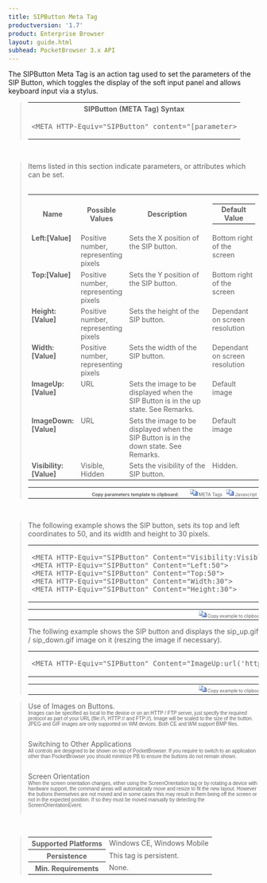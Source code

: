 ```yaml
---
title: SIPButton Meta Tag
productversion: '1.7'
product: Enterprise Browser
layout: guide.html
subhead: PocketBrowser 3.x API
---
```


The SIPButton Meta Tag is an action tag used to set the parameters of the SIP Button, which toggles the display of the soft input panel and allows keyboard input via a stylus.

<div id="SyntaxSpan" style="display:block">
<blockquote>
<table class="clsSyntax" cellspacing="1" cellpadding="3" width="95%">
<tr>
<th class="clsSyntaxHeadings">SIPButton (META Tag) Syntax
</th>
</tr>
<tr>
<td class="clsSyntaxCells">
<pre class="clsSyntaxCells">&lt;META HTTP-Equiv="SIPButton" content="[parameter&gt;</pre>
</td>
</tr>
</table>
</blockquote><br></div>
<div id="ParametersWSpan" style="display:block">
<blockquote>
Items listed in this section indicate parameters, or attributes which can be set.
<BR><BR><table class="clsSyntax" cellspacing="1" cellpadding="3" width="95%">
<col width="20%">
<col width="20%">
<col width="38%">
<col width="22%">
<tr>
<th class="clsSyntaxHeadings">Name</th>
<th class="clsSyntaxHeadings">Possible Values</th>
<th class="clsSyntaxHeadings">Description</th>
<th class="clsSyntaxHeadings">
  <table cellspacing="0" cellpadding="0">
    <tr>
      <td width="85%" class="clsSyntaxHeadings" style="border-bottom-style: none;">Default Value</td>
    </tr>
  </table>
</th>
</tr>
<tr>
<td valign="top" class="clsSyntaxCells"><b>Left:[Value]
							</b></td>
<td valign="top" class="clsSyntaxCells">Positive number, representing pixels</td>
<td valign="top" class="clsSyntaxCells">Sets the X position of the SIP button.</td>
<td valign="top" class="clsSyntaxCells">Bottom right of the screen</td>
</tr>
<tr>
<td valign="top" class="clsSyntaxCells"><b>Top:[Value]
							</b></td>
<td valign="top" class="clsSyntaxCells">Positive number, representing pixels</td>
<td valign="top" class="clsSyntaxCells">Sets the Y position of the SIP button.</td>
<td valign="top" class="clsSyntaxCells">Bottom right of the screen</td>
</tr>
<tr>
<td valign="top" class="clsSyntaxCells"><b>Height:[Value]
							</b></td>
<td valign="top" class="clsSyntaxCells">Positive number, representing pixels</td>
<td valign="top" class="clsSyntaxCells">Sets the height of the SIP button.</td>
<td valign="top" class="clsSyntaxCells">Dependant on screen resolution</td>
</tr>
<tr>
<td valign="top" class="clsSyntaxCells"><b>Width:[Value]
							</b></td>
<td valign="top" class="clsSyntaxCells">Positive number, representing pixels</td>
<td valign="top" class="clsSyntaxCells">Sets the width of the SIP button.</td>
<td valign="top" class="clsSyntaxCells">Dependant on screen resolution</td>
</tr>
<tr>
<td valign="top" class="clsSyntaxCells"><b>ImageUp:[Value]
							</b></td>
<td valign="top" class="clsSyntaxCells">URL</td>
<td valign="top" class="clsSyntaxCells">Sets the image to be displayed when the SIP Button is in the up state. See Remarks.</td>
<td valign="top" class="clsSyntaxCells">Default image</td>
</tr>
<tr>
<td valign="top" class="clsSyntaxCells"><b>ImageDown:[Value]
							</b></td>
<td valign="top" class="clsSyntaxCells">URL</td>
<td valign="top" class="clsSyntaxCells">Sets the image to be displayed when the SIP Button is in the down state. See Remarks.</td>
<td valign="top" class="clsSyntaxCells">Default image</td>
</tr>
<tr>
<td valign="top" class="clsSyntaxCells"><b>Visibility:[Value]
							</b></td>
<td valign="top" class="clsSyntaxCells">Visible, Hidden</td>
<td valign="top" class="clsSyntaxCells">Sets the visibility of the SIP button.</td>
<td valign="top" class="clsSyntaxCells">Hidden.</td>
</tr>
</table>
<table cellspacing="1" cellpadding="3" width="95%">
<col width="78%">
<col width="8%">
<col width="1%">
<col width="5%">
<col width="1%">
<col width="5%">
<col width="2%">
<tr align="right">
<td></td>
<td valign="bottom" style="border-bottom-style: none;font-weight:normal;font-size:xx-small;"><nobr><b>Copy parameters template to clipboard:</b></nobr></td>
<td></td>
<td valign="bottom" style="border-bottom-style: none;font-weight:normal;font-size:xx-small;"><nobr><img id="imgCopyDefaultsW" alt="Copy META Tag template to clipboard" onclick="CopyTemplate('txtMETATemplateW')" onmouseover="this.style.cursor='hand'" src="../Resources/CopyDefaults.gif">
			META Tags
		</nobr></td>
<td></td>
<td valign="middle" style="border-bottom-style: none;font-weight:normal;font-size:xx-small;"><nobr><img id="imgCopyDefaultsW" alt="Copy Javascript template to clipboard" onclick="CopyTemplate('txtJavascriptTemplateW')" onmouseover="this.style.cursor='hand'" src="../Resources/CopyDefaults.gif">
			Javascript
		</nobr></td>
<td></td>
</tr>
</table>
<div style="display:none"><textarea id="txtMETATemplateW">&lt;!-- 
The SIPButton META Tag is an action tag used to set the parameters of the SIP Button. The SIPButton will toggle the display of the soft input panel allowing keyboard input via a stylus.
--&gt;

&lt;!-- &lt;META HTTP-Equiv="SIPButton" Content="Left:[Value]"&gt; --&gt;      &lt;!-- Sets the X position of the SIP button. --&gt;
&lt;!-- &lt;META HTTP-Equiv="SIPButton" Content="Top:[Value]"&gt; --&gt;      &lt;!-- Sets the Y position of the SIP button. --&gt;
&lt;!-- &lt;META HTTP-Equiv="SIPButton" Content="Height:[Value]"&gt; --&gt;      &lt;!-- Sets the height of the SIP button. --&gt;
&lt;!-- &lt;META HTTP-Equiv="SIPButton" Content="Width:[Value]"&gt; --&gt;      &lt;!-- Sets the width of the SIP button. --&gt;
&lt;!-- &lt;META HTTP-Equiv="SIPButton" Content="ImageUp:[Value]"&gt; --&gt;      &lt;!-- Sets the image to be displayed when the SIP Button is in the up state. See Remarks. --&gt;
&lt;!-- &lt;META HTTP-Equiv="SIPButton" Content="ImageDown:[Value]"&gt; --&gt;      &lt;!-- Sets the image to be displayed when the SIP Button is in the down state. See Remarks. --&gt;
&lt;!-- &lt;META HTTP-Equiv="SIPButton" Content="Visibility:[Value]"&gt; --&gt;      &lt;!-- Sets the visibility of the SIP button. --&gt;</textarea></div>
<div style="display:none"><textarea id="txtJavascriptTemplateW">&lt;script&gt;
/*
The SIPButton META Tag is an action tag used to set the parameters of the SIP Button. The SIPButton will toggle the display of the soft input panel allowing keyboard input via a stylus.
*/

function doSIPButtonInit()
{
var objGeneric = new ActiveXObject("PocketBrowser.Generic");

//objGeneric.InvokeMETAFunction('SIPButton', 'Left:[Value]');      /* Sets the X position of the SIP button. */
//objGeneric.InvokeMETAFunction('SIPButton', 'Top:[Value]');      /* Sets the Y position of the SIP button. */
//objGeneric.InvokeMETAFunction('SIPButton', 'Height:[Value]');      /* Sets the height of the SIP button. */
//objGeneric.InvokeMETAFunction('SIPButton', 'Width:[Value]');      /* Sets the width of the SIP button. */
//objGeneric.InvokeMETAFunction('SIPButton', 'ImageUp:[Value]');      /* Sets the image to be displayed when the SIP Button is in the up state. See Remarks. */
//objGeneric.InvokeMETAFunction('SIPButton', 'ImageDown:[Value]');      /* Sets the image to be displayed when the SIP Button is in the down state. See Remarks. */
//objGeneric.InvokeMETAFunction('SIPButton', 'Visibility:[Value]');      /* Sets the visibility of the SIP button. */

}
&lt;/script&gt;</textarea></div>
</blockquote><br></div>

<div id="ExamplesSpan" style="display:block">
<blockquote>
<p>The following example shows the SIP button, sets its top and left coordinates to 50, and its width and height to 30 pixels.</p>
<table class="clsSyntax" cellspacing="1" cellpadding="3" width="95%">
<tr>
<td>
  <pre class="clsSyntaxCells">
&lt;META HTTP-Equiv="SIPButton" Content="Visibility:Visible"&gt;
&lt;META HTTP-Equiv="SIPButton" Content="Left:50"&gt;
&lt;META HTTP-Equiv="SIPButton" Content="Top:50"&gt;
&lt;META HTTP-Equiv="SIPButton" Content="Width:30"&gt;
&lt;META HTTP-Equiv="SIPButton" Content="Height:30"&gt;
</pre>
</td>
</tr>
</table>
<table cellspacing="1" cellpadding="3" width="95%">
<col width="85%">
<col width="15%">
<tr align="right">
<td></td>
<td valign="bottom" style="border-bottom-style: none;font-weight:normal;font-size:xx-small;"><nobr><img id="imgCopyDefaults" alt="Copy example to clipboard" onmouseover="this.style.cursor='hand'" src="../Resources/CopyDefaults.gif" onclick="CopyTemplate('ID0EJD');">
			Copy example to clipboard
		</nobr></td>
</tr>
</table>
<div id="Examples" style="display:none"><textarea id="ID0EJD">&lt;!-- 
The following example shows the SIP button, sets its top and left coordinates to 50, and its width and height to 30 pixels.
--&gt;

&lt;META HTTP-Equiv="SIPButton" Content="Visibility:Visible"&gt;
&lt;META HTTP-Equiv="SIPButton" Content="Left:50"&gt;
&lt;META HTTP-Equiv="SIPButton" Content="Top:50"&gt;
&lt;META HTTP-Equiv="SIPButton" Content="Width:30"&gt;
&lt;META HTTP-Equiv="SIPButton" Content="Height:30"&gt;
</textarea></div>
<p>The follwing example shows the SIP button and displays the sip_up.gif / sip_down.gif image on it (reszing the image if necessary).</p>
<table class="clsSyntax" cellspacing="1" cellpadding="3" width="95%">
<tr>
<td>
  <pre class="clsSyntaxCells">
&lt;META HTTP-Equiv="SIPButton" Content="ImageUp:url('http://myaddress/sip_up.gif'); ImageDown:url('http://myaddress/sip_down.gif'); Visibility:Visible"&gt;
</pre>
</td>
</tr>
</table>
<table cellspacing="1" cellpadding="3" width="95%">
<col width="85%">
<col width="15%">
<tr align="right">
<td></td>
<td valign="bottom" style="border-bottom-style: none;font-weight:normal;font-size:xx-small;"><nobr><img id="imgCopyDefaults" alt="Copy example to clipboard" onmouseover="this.style.cursor='hand'" src="../Resources/CopyDefaults.gif" onclick="CopyTemplate('ID0EQD');">
			Copy example to clipboard
		</nobr></td>
</tr>
</table>
<div id="Examples" style="display:none"><textarea id="ID0EQD">&lt;!-- 
The follwing example shows the SIP button and displays the sip_up.gif / sip_down.gif image on it (reszing the image if necessary).
--&gt;

&lt;META HTTP-Equiv="SIPButton" Content="ImageUp:url('http://myaddress/sip_up.gif'); ImageDown:url('http://myaddress/sip_down.gif'); Visibility:Visible"&gt;
</textarea></div>
</blockquote>
</div>
<div id="RemarksSpan" style="display:block">
<blockquote>
<DIV class="clsRef">Use of Images on Buttons.</DIV>
<DIV style="font-family:verdana,arial,helvetica;font-size:x-small;">Images can be specified as local to the device or on an HTTP / FTP server, just specify the required protocol as part of your URL (file://\, HTTP:// and FTP://).  Image will be scaled to the size of the button.  JPEG and GIF images are only supported on WM devices.  Both CE and WM support BMP files.</DIV>
<pre style="font-family:courier;font-size:small;"></pre>
<DIV class="clsRef">Switching to Other Applications</DIV>
<DIV style="font-family:verdana,arial,helvetica;font-size:x-small;">All controls are designed to be shown on top of PocketBrowser.  If you require to switch to an application other than PocketBrowser you should minimize PB to ensure the buttons do not remain shown.</DIV>
<pre style="font-family:courier;font-size:small;"></pre>
<DIV class="clsRef">Screen Orientation</DIV>
<DIV style="font-family:verdana,arial,helvetica;font-size:x-small;">When the screen orientation changes, either using the ScreenOrientation tag or by rotating a device with hardware support, the command areas will automatically move and resize to fit the new layout. However the buttons themselves are not moved and in some cases this may result in them being off the screen or not in the expected position. If so they must be moved manually by detecting the ScreenOrientationEvent.</DIV>
<pre style="font-family:courier;font-size:small;"></pre>
</blockquote><br></div>
<div id="InfoSpan" style="display:block">
<blockquote>
<table>
<tr>
<th>Supported Platforms</th>
<td>Windows CE, Windows Mobile</td>
</tr>
<tr>
<th>Persistence</th>
<td>This tag is persistent.</td>
</tr>
<tr>
<th>Min. Requirements</th>
<td>None.</td>
</tr>
</table>
</blockquote><br>
</div>

